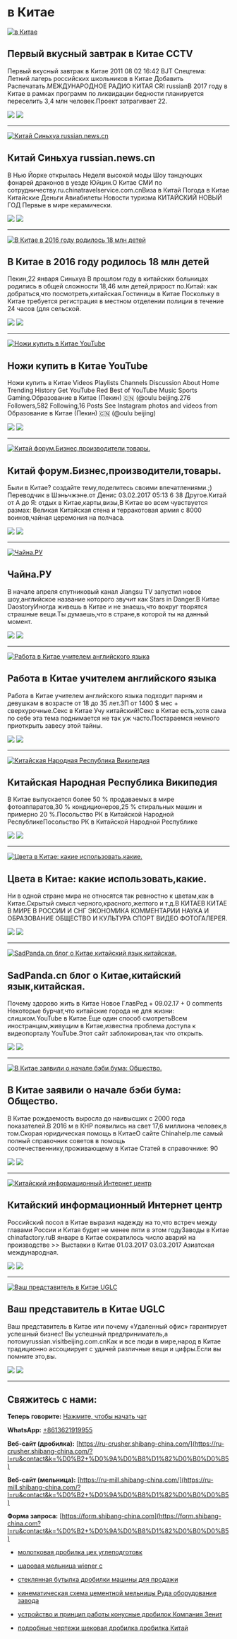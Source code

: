 # в Китае

<a href="https://swt.shibang-china.com/?l=ru&img&k=%D0%B2+%D0%9A%D0%B8%D1%82%D0%B0%D0%B5" target="_blank">![в Китае](http://static.shibang-china.com/all-800x300/974.jpg)</a>

## Первый вкусный завтрак в Китае CCTV
Первый вкусный завтрак в Китае 2011 08 02 16:42 BJT Спецтема: Летний лагерь российских школьников в Китае Добавить Распечатать.МЕЖДУНАРОДНОЕ РАДИО КИТАЯ  CRI russianВ 2017 году в Китае в рамках программ по ликвидации бедности планируется переселить 3,4 млн человек.Проект затрагивает 22.


<a href="https://whatsapp.shibangsoft.com/WhatsApp.php" target="_blank" title="WhatsApp">![](http://static.shibang-china.com/icon/whatsapp.png)</a> <a href="https://swt.shibang-china.com/?l=ru&icon&k=%D0%B2+%D0%9A%D0%B8%D1%82%D0%B0%D0%B5" target="_blank">![](http://static.shibang-china.com/icon/chat-ru.png)</a>

---

<a href="https://swt.shibang-china.com/?l=ru&img&k=%D0%B2+%D0%9A%D0%B8%D1%82%D0%B0%D0%B5" target="_blank">![Китай Синьхуа russian.news.cn](http://static.shibang-china.com/all-800x300/989.jpg)</a>

## Китай Синьхуа russian.news.cn
В Нью Йорке открылась Неделя высокой моды Шоу танцующих фонарей драконов в уезде Юйцин.О Китае СМИ по сотрудничеству.ru.chinatravelservice.com.cnВиза в Китай Погода в Китае Китайские Деньги Авиабилеты Новости туризма КИТАЙСКИЙ НОВЫЙ ГОД Первые в мире керамически.


<a href="https://whatsapp.shibangsoft.com/WhatsApp.php" target="_blank" title="WhatsApp">![](http://static.shibang-china.com/icon/whatsapp.png)</a> <a href="https://swt.shibang-china.com/?l=ru&icon&k=%D0%B2+%D0%9A%D0%B8%D1%82%D0%B0%D0%B5" target="_blank">![](http://static.shibang-china.com/icon/chat-ru.png)</a>

---

<a href="https://swt.shibang-china.com/?l=ru&img&k=%D0%B2+%D0%9A%D0%B8%D1%82%D0%B0%D0%B5" target="_blank">![В Китае в 2016 году родилось 18 млн детей](http://static.shibang-china.com/all-800x300/330.jpg)</a>

## В Китае в 2016 году родилось 18 млн детей
Пекин,22 января Синьхуа  В прошлом году в китайских больницах родились в общей сложности 18,46 млн детей,прирост по.Китай: как добраться,что посмотреть,китайская.Гостиницы в Китае Поскольку в Китае требуется регистрация в местном отделении полиции в течение 24 часов (для сельской.


<a href="https://whatsapp.shibangsoft.com/WhatsApp.php" target="_blank" title="WhatsApp">![](http://static.shibang-china.com/icon/whatsapp.png)</a> <a href="https://swt.shibang-china.com/?l=ru&icon&k=%D0%B2+%D0%9A%D0%B8%D1%82%D0%B0%D0%B5" target="_blank">![](http://static.shibang-china.com/icon/chat-ru.png)</a>

---

<a href="https://swt.shibang-china.com/?l=ru&img&k=%D0%B2+%D0%9A%D0%B8%D1%82%D0%B0%D0%B5" target="_blank">![Ножи купить в Китае YouTube](http://static.shibang-china.com/all-800x300/1195.jpg)</a>

## Ножи купить в Китае YouTube
Ножи купить в Китае Videos Playlists Channels Discussion About Home Trending History Get YouTube Red Best of YouTube Music Sports Gaming.Образование в Китае (Пекин) 🇨🇳 (@oulu beijing.276 Followers,582 Following,16 Posts See Instagram photos and videos from Образование в Китае (Пекин) 🇨🇳 (@oulu beijing)


<a href="https://whatsapp.shibangsoft.com/WhatsApp.php" target="_blank" title="WhatsApp">![](http://static.shibang-china.com/icon/whatsapp.png)</a> <a href="https://swt.shibang-china.com/?l=ru&icon&k=%D0%B2+%D0%9A%D0%B8%D1%82%D0%B0%D0%B5" target="_blank">![](http://static.shibang-china.com/icon/chat-ru.png)</a>

---

<a href="https://swt.shibang-china.com/?l=ru&img&k=%D0%B2+%D0%9A%D0%B8%D1%82%D0%B0%D0%B5" target="_blank">![Китай форум.Бизнес,производители,товары.](http://static.shibang-china.com/all-800x300/1154.jpg)</a>

## Китай форум.Бизнес,производители,товары.
Были в Китае? создайте тему,поделитесь своими впечатлениями.;) Переводчик в Шэньчжэне.от Денис 03.02.2017 05:13 6 38 Другое.Китай от А до Я: отдых в Китае,карты,визы,В Китае во всем чувствуется размах: Великая Китайская стена и терракотовая армия с 8000 воинов,чайная церемония на полчаса.


<a href="https://whatsapp.shibangsoft.com/WhatsApp.php" target="_blank" title="WhatsApp">![](http://static.shibang-china.com/icon/whatsapp.png)</a> <a href="https://swt.shibang-china.com/?l=ru&icon&k=%D0%B2+%D0%9A%D0%B8%D1%82%D0%B0%D0%B5" target="_blank">![](http://static.shibang-china.com/icon/chat-ru.png)</a>

---

<a href="https://swt.shibang-china.com/?l=ru&img&k=%D0%B2+%D0%9A%D0%B8%D1%82%D0%B0%D0%B5" target="_blank">![Чайна.РУ](http://static.shibang-china.com/all-800x300/757.jpg)</a>

## Чайна.РУ
В начале апреля спутниковый канал Jiangsu TV запустил новое шоу,английское название которого звучит как Stars in Danger.В Китае DaostoryИногда живешь в Китае и не знаешь,что вокруг творятся страшные вещи.Ты думаешь,что в стране,в которой ты на данный момент.


<a href="https://whatsapp.shibangsoft.com/WhatsApp.php" target="_blank" title="WhatsApp">![](http://static.shibang-china.com/icon/whatsapp.png)</a> <a href="https://swt.shibang-china.com/?l=ru&icon&k=%D0%B2+%D0%9A%D0%B8%D1%82%D0%B0%D0%B5" target="_blank">![](http://static.shibang-china.com/icon/chat-ru.png)</a>

---

<a href="https://swt.shibang-china.com/?l=ru&img&k=%D0%B2+%D0%9A%D0%B8%D1%82%D0%B0%D0%B5" target="_blank">![Работа в Китае учителем английского языка](http://static.shibang-china.com/all-800x300/753.jpg)</a>

## Работа в Китае учителем английского языка
Работа в Китае учителем английского языка подходит парням и девушкам в возрасте от 18 до 35 лет.ЗП от 1400 $ мес + сверхурочные.Секс в Китае Учу китайский!Секс в Китае есть,хотя сама по себе эта тема поднимается не так уж часто.Постараемся немного приоткрыть завесу этой тайны.


<a href="https://whatsapp.shibangsoft.com/WhatsApp.php" target="_blank" title="WhatsApp">![](http://static.shibang-china.com/icon/whatsapp.png)</a> <a href="https://swt.shibang-china.com/?l=ru&icon&k=%D0%B2+%D0%9A%D0%B8%D1%82%D0%B0%D0%B5" target="_blank">![](http://static.shibang-china.com/icon/chat-ru.png)</a>

---

<a href="https://swt.shibang-china.com/?l=ru&img&k=%D0%B2+%D0%9A%D0%B8%D1%82%D0%B0%D0%B5" target="_blank">![Китайская Народная Республика Википедия](http://static.shibang-china.com/all-800x300/789.jpg)</a>

## Китайская Народная Республика Википедия
В Китае выпускается более 50 % продаваемых в мире фотоаппаратов,30 % кондиционеров,25 % стиральных машин и примерно 20 %.Посольство РК в Китайской Народной РеспубликеПосольство РК в Китайской Народной Республике


<a href="https://whatsapp.shibangsoft.com/WhatsApp.php" target="_blank" title="WhatsApp">![](http://static.shibang-china.com/icon/whatsapp.png)</a> <a href="https://swt.shibang-china.com/?l=ru&icon&k=%D0%B2+%D0%9A%D0%B8%D1%82%D0%B0%D0%B5" target="_blank">![](http://static.shibang-china.com/icon/chat-ru.png)</a>

---

<a href="https://swt.shibang-china.com/?l=ru&img&k=%D0%B2+%D0%9A%D0%B8%D1%82%D0%B0%D0%B5" target="_blank">![Цвета в Китае: какие использовать,какие.](http://static.shibang-china.com/all-800x300/640.jpg)</a>

## Цвета в Китае: какие использовать,какие.
Ни в одной стране мира не относятся так ревностно к цветам,как в Китае.Скрытый смысл черного,красного,желтого и т.д.В КИТАЕВ КИТАЕ В МИРЕ В РОССИИ И СНГ ЭКОНОМИКА КОММЕНТАРИИ НАУКА И ОБРАЗОВАНИЕ ОБЩЕСТВО И КУЛЬТУРА СПОРТ ВИДЕО ФОТОГАЛЕРЕЯ.


<a href="https://whatsapp.shibangsoft.com/WhatsApp.php" target="_blank" title="WhatsApp">![](http://static.shibang-china.com/icon/whatsapp.png)</a> <a href="https://swt.shibang-china.com/?l=ru&icon&k=%D0%B2+%D0%9A%D0%B8%D1%82%D0%B0%D0%B5" target="_blank">![](http://static.shibang-china.com/icon/chat-ru.png)</a>

---

<a href="https://swt.shibang-china.com/?l=ru&img&k=%D0%B2+%D0%9A%D0%B8%D1%82%D0%B0%D0%B5" target="_blank">![SadPanda.cn блог о Китае,китайский язык,китайская.](http://static.shibang-china.com/all-800x300/476.jpg)</a>

## SadPanda.cn блог о Китае,китайский язык,китайская.
Почему здорово жить в Китае Новое ГлавРед + 09.02.17 + 0 comments Некоторые бурчат,что китайские города не для жизни: слишком.YouTube в Китае.Еще один способ смотретьВсем иностранцам,живущим в Китае,известна проблема доступа к видеопорталу YouTube.Этот сайт заблокирован,так что открыть.


<a href="https://whatsapp.shibangsoft.com/WhatsApp.php" target="_blank" title="WhatsApp">![](http://static.shibang-china.com/icon/whatsapp.png)</a> <a href="https://swt.shibang-china.com/?l=ru&icon&k=%D0%B2+%D0%9A%D0%B8%D1%82%D0%B0%D0%B5" target="_blank">![](http://static.shibang-china.com/icon/chat-ru.png)</a>

---

<a href="https://swt.shibang-china.com/?l=ru&img&k=%D0%B2+%D0%9A%D0%B8%D1%82%D0%B0%D0%B5" target="_blank">![В Китае заявили о начале бэби бума: Общество.](http://static.shibang-china.com/all-800x300/1212.jpg)</a>

## В Китае заявили о начале бэби бума: Общество.
В Китае рождаемость выросла до наивысших с 2000 года показателей.В 2016 м в КНР появились на свет 17,6 миллиона человек,в том.Скорая юридическая помощь в КитаеО сайте Chinahelp.me самый полный справочник советов в помощь соотечественнику,проживающему в Китае Статей в справочнике: 90


<a href="https://whatsapp.shibangsoft.com/WhatsApp.php" target="_blank" title="WhatsApp">![](http://static.shibang-china.com/icon/whatsapp.png)</a> <a href="https://swt.shibang-china.com/?l=ru&icon&k=%D0%B2+%D0%9A%D0%B8%D1%82%D0%B0%D0%B5" target="_blank">![](http://static.shibang-china.com/icon/chat-ru.png)</a>

---

<a href="https://swt.shibang-china.com/?l=ru&img&k=%D0%B2+%D0%9A%D0%B8%D1%82%D0%B0%D0%B5" target="_blank">![Китайский информационный Интернет центр](http://static.shibang-china.com/all-800x300/1192.jpg)</a>

## Китайский информационный Интернет центр
Российский посол в Китае выразил надежду на то,что встреч между главами России и Китая будет не менее пяти в этом годуЗаводы в Китае chinafactory.ruВ январе в Китае сократилось число аварий на производстве >> Выставки в Китае 01.03.2017 03.03.2017 Азиатская международная.


<a href="https://whatsapp.shibangsoft.com/WhatsApp.php" target="_blank" title="WhatsApp">![](http://static.shibang-china.com/icon/whatsapp.png)</a> <a href="https://swt.shibang-china.com/?l=ru&icon&k=%D0%B2+%D0%9A%D0%B8%D1%82%D0%B0%D0%B5" target="_blank">![](http://static.shibang-china.com/icon/chat-ru.png)</a>

---

<a href="https://swt.shibang-china.com/?l=ru&img&k=%D0%B2+%D0%9A%D0%B8%D1%82%D0%B0%D0%B5" target="_blank">![Ваш представитель в Китае UGLC](http://static.shibang-china.com/all-800x300/1426.jpg)</a>

## Ваш представитель в Китае UGLC
Ваш представитель в Китае или почему «Удаленный офис» гарантирует успешный бизнес! Вы успешный предприниматель,а потомуrussian.visitbeijing.com.cnКак и все люди в мире,народ в Китае традиционно ассоциирует с удачей различные вещи и цифры.Если вы помните это,вы.


<a href="https://whatsapp.shibangsoft.com/WhatsApp.php" target="_blank" title="WhatsApp">![](http://static.shibang-china.com/icon/whatsapp.png)</a> <a href="https://swt.shibang-china.com/?l=ru&icon&k=%D0%B2+%D0%9A%D0%B8%D1%82%D0%B0%D0%B5" target="_blank">![](http://static.shibang-china.com/icon/chat-ru.png)</a>

---
## Свяжитесь с нами:

**Теперь говорите:** [Нажмите, чтобы начать чат](https://swt.shibang-china.com?l=ru&contact&k=%D0%B2+%D0%9A%D0%B8%D1%82%D0%B0%D0%B5)

**WhatsApp:**  [+8613621919955](https://whatsapp.shibangsoft.com/WhatsApp.php)

**Веб-сайт (дробилка):** [https://ru-crusher.shibang-china.com/](https://ru-crusher.shibang-china.com/?l=ru&contact&k=%D0%B2+%D0%9A%D0%B8%D1%82%D0%B0%D0%B5)

**Веб-сайт (мельница):** [https://ru-mill.shibang-china.com/](https://ru-mill.shibang-china.com/?l=ru&contact&k=%D0%B2+%D0%9A%D0%B8%D1%82%D0%B0%D0%B5)

**Форма запроса:** [https://form.shibang-china.com](https://form.shibang-china.com?l=ru&contact&k=%D0%B2+%D0%9A%D0%B8%D1%82%D0%B0%D0%B5)

* [молотковая дробилка цех углеподготовк](../92/%D0%BC%D0%BE%D0%BB%D0%BE%D1%82%D0%BA%D0%BE%D0%B2%D0%B0%D1%8F%20%D0%B4%D1%80%D0%BE%D0%B1%D0%B8%D0%BB%D0%BA%D0%B0%20%D1%86%D0%B5%D1%85%20%D1%83%D0%B3%D0%BB%D0%B5%D0%BF%D0%BE%D0%B4%D0%B3%D0%BE%D1%82%D0%BE%D0%B2%D0%BA.md)

* [шаровая мельница wiener c](../95/%D1%88%D0%B0%D1%80%D0%BE%D0%B2%D0%B0%D1%8F%20%D0%BC%D0%B5%D0%BB%D1%8C%D0%BD%D0%B8%D1%86%D0%B0%20wiener%20c.md)

* [стеклянная бутылка дробилки машины для продажи](../94/%D1%81%D1%82%D0%B5%D0%BA%D0%BB%D1%8F%D0%BD%D0%BD%D0%B0%D1%8F%20%D0%B1%D1%83%D1%82%D1%8B%D0%BB%D0%BA%D0%B0%20%D0%B4%D1%80%D0%BE%D0%B1%D0%B8%D0%BB%D0%BA%D0%B8%20%D0%BC%D0%B0%D1%88%D0%B8%D0%BD%D1%8B%20%D0%B4%D0%BB%D1%8F%20%D0%BF%D1%80%D0%BE%D0%B4%D0%B0%D0%B6%D0%B8.md)

* [кинематическая схема цементной мельницы Руда оборудование завода](../99/%D0%BA%D0%B8%D0%BD%D0%B5%D0%BC%D0%B0%D1%82%D0%B8%D1%87%D0%B5%D1%81%D0%BA%D0%B0%D1%8F%20%D1%81%D1%85%D0%B5%D0%BC%D0%B0%20%D1%86%D0%B5%D0%BC%D0%B5%D0%BD%D1%82%D0%BD%D0%BE%D0%B9%20%D0%BC%D0%B5%D0%BB%D1%8C%D0%BD%D0%B8%D1%86%D1%8B%20%D0%A0%D1%83%D0%B4%D0%B0%20%D0%BE%D0%B1%D0%BE%D1%80%D1%83%D0%B4%D0%BE%D0%B2%D0%B0%D0%BD%D0%B8%D0%B5%20%D0%B7%D0%B0%D0%B2%D0%BE%D0%B4%D0%B0.md)

* [устройство и принцип работы конусные дробилок Компания Зенит](../94/%D1%83%D1%81%D1%82%D1%80%D0%BE%D0%B9%D1%81%D1%82%D0%B2%D0%BE%20%D0%B8%20%D0%BF%D1%80%D0%B8%D0%BD%D1%86%D0%B8%D0%BF%20%D1%80%D0%B0%D0%B1%D0%BE%D1%82%D1%8B%20%D0%BA%D0%BE%D0%BD%D1%83%D1%81%D0%BD%D1%8B%D0%B5%20%D0%B4%D1%80%D0%BE%D0%B1%D0%B8%D0%BB%D0%BE%D0%BA%20%D0%9A%D0%BE%D0%BC%D0%BF%D0%B0%D0%BD%D0%B8%D1%8F%20%D0%97%D0%B5%D0%BD%D0%B8%D1%82.md)

* [подробные чертежи щековая дробилка дробилка Китай](../91/%D0%BF%D0%BE%D0%B4%D1%80%D0%BE%D0%B1%D0%BD%D1%8B%D0%B5%20%D1%87%D0%B5%D1%80%D1%82%D0%B5%D0%B6%D0%B8%20%D1%89%D0%B5%D0%BA%D0%BE%D0%B2%D0%B0%D1%8F%20%D0%B4%D1%80%D0%BE%D0%B1%D0%B8%D0%BB%D0%BA%D0%B0%20%D0%B4%D1%80%D0%BE%D0%B1%D0%B8%D0%BB%D0%BA%D0%B0%20%D0%9A%D0%B8%D1%82%D0%B0%D0%B9.md)
